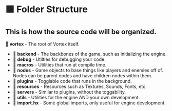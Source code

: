 # 🟪 Folder Structure
This is how the source code will be organized.
---
📂 **vortex** - The root of Vortex itself.
   - 📂 **backend** - The backbones of the game, such as initializing the engine.
   - 📂 **debug** - Utilties for debugging your code.
   - 📂 **macros** - Utilities that run at compile time.
   - 📂 **nodes** - Game objects to base things like players and enemies off of. Nodes can be parent nodes and have children nodes within them.
   - 📂 **plugins** - Togglable code that runs in the background.
   - 📂 **resources** - Resources such as Textures, Sounds, Fonts, etc.
   - 📂 **servers** - Similar to plugins, without the toggability.
   - 📂 **utils** - Utilities for the engine AND your own development.
   - 📄 **import.hx** - Some global imports, only useful for engine development.